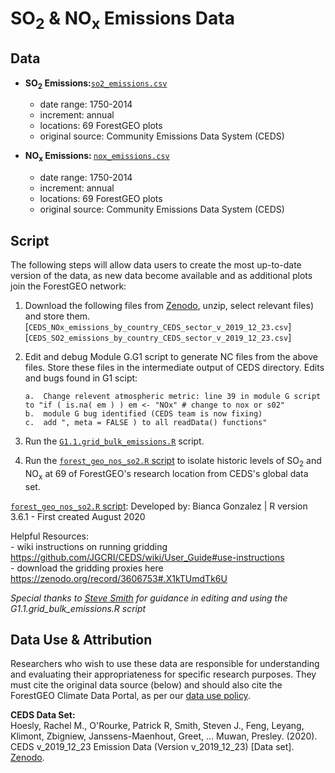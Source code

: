 # SO<sub>2</sub> & NO<sub>x</sub> Emissions Data

## Data
- <b>SO<sub>2</sub> Emissions:</b>[`so2_emissions.csv`](https://github.com/forestgeo/Climate/blob/master/Other_environmental_data/so2_nox_data/so2_emissions.csv)
    - date range: 1750-2014
    -   increment: annual
    -   locations: 69 ForestGEO plots
    -   original source: Community Emissions Data System (CEDS)
    
 - <b>NO<sub>x</sub> Emissions: </b>[`nox_emissions.csv`](https://github.com/forestgeo/Climate/blob/master/Other_environmental_data/so2_nox_data/nox_emissions.csv)
    - date range: 1750-2014
    -   increment: annual
    -   locations: 69 ForestGEO plots
    -   original source: Community Emissions Data System (CEDS)

## Script 
The following steps will allow data users to create the most up-to-date version of the data, as new data become available and as additional plots join the ForestGEO network: 

1.  Download the following files from [Zenodo](https://zenodo.org/record/3606753#.X2kAxWhKjIU), unzip, select relevant files) and store them.  
    [`CEDS_NOx_emissions_by_country_CEDS_sector_v_2019_12_23.csv`]  
    [`CEDS_SO2_emissions_by_country_CEDS_sector_v_2019_12_23.csv`]  

2.  Edit and debug Module G.G1 script to generate NC files from the above files. Store these files in the intermediate output of CEDS directory.
    Edits and bugs found in G1 scipt:  
    
        a.  Change relevent atmospheric metric: line 39 in module G script to "if ( is.na( em ) ) em <- "NOx" # change to nox or s02"  
        b.  module G bug identified (CEDS team is now fixing)  
        c.  add ", meta = FALSE ) to all readData() functions"  
        
3.  Run the [`G1.1.grid_bulk_emissions.R`](https://github.com/forestgeo/Climate/blob/master/Other_environmental_data/so2_nox_data/G1.1.grid_bulk_emissions.R) script.

4.  Run the [`forest_geo_nos_so2.R` script](https://github.com/forestgeo/Climate/blob/master/Other_environmental_data/so2_nox_data/forest_geo_nos_so2.R) to isolate historic levels of SO<sub>2</sub> and NO<sub>x</sub> at 69 of ForestGEO's research location from CEDS's global data set.  

[`forest_geo_nos_so2.R` script](https://github.com/forestgeo/Climate/blob/master/Other_environmental_data/so2_nox_data/forest_geo_nos_so2.R): Developed by: Bianca Gonzalez | R version 3.6.1 - First created August 2020

Helpful Resources:  
    - wiki instructions on running gridding https://github.com/JGCRI/CEDS/wiki/User_Guide#use-instructions  
    - download the gridding proxies here https://zenodo.org/record/3606753#.X1kTUmdTk6U

<i>Special thanks to [Steve Smith](https://github.com/ssmithClimate) for guidance in editing and using the G1.1.grid_bulk_emissions.R script</i>

## Data Use & Attribution
Researchers who wish to use these data are responsible for understanding and evaluating their appropriateness for specific research purposes.  They must cite the original data source (below) and should also cite the ForestGEO Climate Data Portal, as per our [data use policy](https://github.com/forestgeo/Climate/blob/master/README.md#data-use-policy).

<b>CEDS Data Set:</b>  
Hoesly, Rachel M., O'Rourke, Patrick R, Smith, Steven J., Feng, Leyang, Klimont, Zbigniew, Janssens-Maenhout, Greet, … Muwan, Presley. (2020). CEDS v_2019_12_23 Emission Data (Version v_2019_12_23) [Data set]. [Zenodo](http://doi.org/10.5281/zenodo.3606753).

